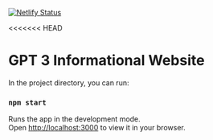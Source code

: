 [![Netlify Status](https://api.netlify.com/api/v1/badges/b481ee19-8bd6-4794-9ee9-122621f09f35/deploy-status)](https://app.netlify.com/sites/projectreactgpt3/deploys)


<<<<<<< HEAD
# GPT 3 Informational Website


In the project directory, you can run:

### `npm start`

Runs the app in the development mode.\
Open [http://localhost:3000](http://localhost:3000) to view it in your browser.


